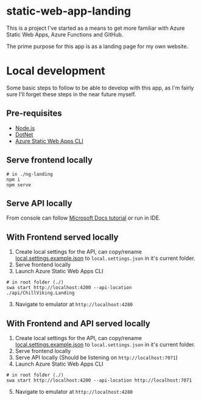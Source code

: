# static-web-app-landing

This is a project I've started as a means to get more familiar with Azure Static Web Apps, Azure Functions and GitHub.

The prime purpose for this app is as a landing page for my own website.

# Local development

Some basic steps to follow to be able to develop with this app, as I'm fairly sure I'll forget these steps in the near future myself.

## Pre-requisites

* [Node.js](https://nodejs.org)
* [DotNet](https://docs.microsoft.com/en-us/dotnet/core/sdk)
* [Azure Static Web Apps CLI](https://github.com/Azure/static-web-apps-cli)

## Serve frontend locally

```console
# in ./ng-landing
npm i
npm serve
```

## Serve API locally

From console can follow [Microsoft Docs tutorial](https://docs.microsoft.com/en-us/azure/azure-functions/functions-run-local?tabs=v4%2Cmacos%2Ccsharp%2Cportal%2Cbash) or run in IDE.

## With Frontend served locally

1. Create local settings for the API, can copy/rename [local.settings.example.json](./api/ChillViking.Landing/local.settings.example.json) to `local.settings.json` in it's current folder.
2. Serve frontend locally
3. Launch Azure Static Web Apps CLI
  ```console
  # in root folder (./)
  swa start http://localhost:4200 --api-location ./api/ChillViking.Landing
  ```
3. Navigate to emulator at `http://localhost:4280`

## With Frontend and API served locally

1. Create local settings for the API, can copy/rename [local.settings.example.json](./api/ChillViking.Landing/local.settings.example.json) to `local.settings.json` in it's current folder.
2. Serve frontend locally
3. Serve API locally (Should be listening on `http://localhost:7071`)
4. Launch Azure Static Web Apps CLI
  ```console
  # in root folder (./)
  swa start http://localhost:4200 --api-location http://localhost:7071
  ```
5. Navigate to emulator at `http://localhost:4280`
